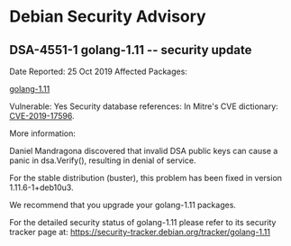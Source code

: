 
Debian Security Advisory
========================


DSA-4551-1 golang-1.11 -- security update
-----------------------------------------



Date Reported:
25 Oct 2019
Affected Packages:

[golang-1.11](https://packages.debian.org/src:golang-1.11)

Vulnerable:
Yes
Security database references:
In Mitre's CVE dictionary: [CVE-2019-17596](https://security-tracker.debian.org/tracker/CVE-2019-17596).  

More information:

Daniel Mandragona discovered that invalid DSA public keys can cause a
panic in dsa.Verify(), resulting in denial of service.


For the stable distribution (buster), this problem has been fixed in
version 1.11.6-1+deb10u3.


We recommend that you upgrade your golang-1.11 packages.


For the detailed security status of golang-1.11 please refer to
its security tracker page at:
<https://security-tracker.debian.org/tracker/golang-1.11>





